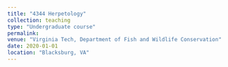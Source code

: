 ```yaml
---
title: "4344 Herpetology"
collection: teaching
type: "Undergraduate course"
permalink:
venue: "Virginia Tech, Department of Fish and Wildlife Conservation"
date: 2020-01-01
location: "Blacksburg, VA"
---
```

